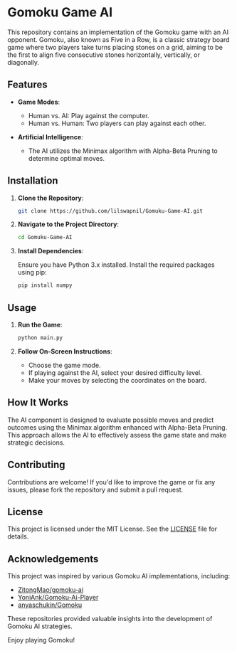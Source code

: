 # Gomoku Game AI

This repository contains an implementation of the Gomoku game with an AI opponent. Gomoku, also known as Five in a Row, is a classic strategy board game where two players take turns placing stones on a grid, aiming to be the first to align five consecutive stones horizontally, vertically, or diagonally.

## Features

- **Game Modes**:
  - Human vs. AI: Play against the computer.
  - Human vs. Human: Two players can play against each other.

- **Artificial Intelligence**:
  - The AI utilizes the Minimax algorithm with Alpha-Beta Pruning to determine optimal moves.

## Installation

1. **Clone the Repository**:

   ```bash
   git clone https://github.com/lilswapnil/Gomuku-Game-AI.git
   ```

2. **Navigate to the Project Directory**:

   ```bash
   cd Gomuku-Game-AI
   ```

3. **Install Dependencies**:

   Ensure you have Python 3.x installed. Install the required packages using pip:

   ```bash
   pip install numpy
   ```

## Usage

1. **Run the Game**:

   ```bash
   python main.py
   ```

2. **Follow On-Screen Instructions**:

   - Choose the game mode.
   - If playing against the AI, select your desired difficulty level.
   - Make your moves by selecting the coordinates on the board.

## How It Works

The AI component is designed to evaluate possible moves and predict outcomes using the Minimax algorithm enhanced with Alpha-Beta Pruning. This approach allows the AI to effectively assess the game state and make strategic decisions.

## Contributing

Contributions are welcome! If you'd like to improve the game or fix any issues, please fork the repository and submit a pull request.

## License

This project is licensed under the MIT License. See the [LICENSE](LICENSE) file for details.

## Acknowledgements

This project was inspired by various Gomoku AI implementations, including:

- [ZitongMao/gomoku-ai](https://github.com/ZitongMao/gomoku-ai)
- [YoniAnk/Gomoku-Ai-Player](https://github.com/YoniAnk/Gomoku-Ai-Player)
- [anyaschukin/Gomoku](https://github.com/anyaschukin/Gomoku)

These repositories provided valuable insights into the development of Gomoku AI strategies.

Enjoy playing Gomoku! 
